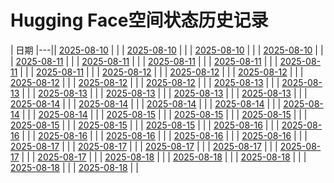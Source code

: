 # Hugging Face空间状态历史记录

| 日期 
|---|| [2025-08-10](https://github.com/asd5772525/Spaces-Keeper/commits/7bc56385deaededbdb2252cfc88d229d8057767f/docs/index.html) |  |
| [2025-08-10](https://github.com/asd5772525/Spaces-Keeper/commits/54ba6b46b6cdd29775ad5190e29cde4900ae0c39/docs/index.html) |  |
| [2025-08-10](https://github.com/asd5772525/Spaces-Keeper/commits/bc1d004f7f78b8c7edbd271566a70a80ff3af4aa/docs/index.html) |  |
| [2025-08-10](https://github.com/asd5772525/Spaces-Keeper/commits/071532f673b5a81868fd2bcd74e1015af9668811/docs/index.html) |  |
| [2025-08-11](https://github.com/asd5772525/Spaces-Keeper/commits/9e21b205b9feb33c85c46525ebeece32819b44ac/docs/index.html) |  |
| [2025-08-11](https://github.com/asd5772525/Spaces-Keeper/commits/164b531c61f99a2e5190e8ab5c0a3432ab5dfef6/docs/index.html) |  |
| [2025-08-11](https://github.com/asd5772525/Spaces-Keeper/commits/8c11533de2a0753d495b7384f988917023bddb39/docs/index.html) |  |
| [2025-08-11](https://github.com/asd5772525/Spaces-Keeper/commits/088df7f814ee31e67edda87d6e4e0618e03c1d3a/docs/index.html) |  |
| [2025-08-11](https://github.com/asd5772525/Spaces-Keeper/commits/0642507b6db9f4417fb7cba756cdb75b4a3f9978/docs/index.html) |  |
| [2025-08-11](https://github.com/asd5772525/Spaces-Keeper/commits/4306832582bd403c1be9cec3974031a9c16182e0/docs/index.html) |  |
| [2025-08-12](https://github.com/asd5772525/Spaces-Keeper/commits/867e94bc9985e12c99d26e833662332e6f67fe84/docs/index.html) |  |
| [2025-08-12](https://github.com/asd5772525/Spaces-Keeper/commits/b69234deccd3ade7060ccc395d5a6231dac27a95/docs/index.html) |  |
| [2025-08-12](https://github.com/asd5772525/Spaces-Keeper/commits/7fdf8b20c2f33fb045721e8340cfaa15931c852c/docs/index.html) |  |
| [2025-08-12](https://github.com/asd5772525/Spaces-Keeper/commits/ec0189b98c5fb5d2a98062bd0bbc6ca84e8036f2/docs/index.html) |  |
| [2025-08-12](https://github.com/asd5772525/Spaces-Keeper/commits/a9659397876334f14dfa28e9e99a1de7bf141ea9/docs/index.html) |  |
| [2025-08-12](https://github.com/asd5772525/Spaces-Keeper/commits/924fb6cc4441a2748d193b209e2b35d1953e169a/docs/index.html) |  |
| [2025-08-13](https://github.com/asd5772525/Spaces-Keeper/commits/ac9b3cb7808b71a56ae789707d9c24aba9d9445a/docs/index.html) |  |
| [2025-08-13](https://github.com/asd5772525/Spaces-Keeper/commits/98ad06017433326e7a4cd4a8f5327e99b22bf1de/docs/index.html) |  |
| [2025-08-13](https://github.com/asd5772525/Spaces-Keeper/commits/86685663a3ce59260069434a73103e194fa4dd32/docs/index.html) |  |
| [2025-08-13](https://github.com/asd5772525/Spaces-Keeper/commits/e17201c78a61eafa61e9237fe9795aa6d406aa10/docs/index.html) |  |
| [2025-08-13](https://github.com/asd5772525/Spaces-Keeper/commits/7222beb7fb224bcbdf6dd6fbeef91f398b909af9/docs/index.html) |  |
| [2025-08-13](https://github.com/asd5772525/Spaces-Keeper/commits/b251f19e8e231b5c1881ee23f9e9dc61035dc8b8/docs/index.html) |  |
| [2025-08-14](https://github.com/asd5772525/Spaces-Keeper/commits/c8ff28c46a115eb0ed5acf9112fad831ada1d836/docs/index.html) |  |
| [2025-08-14](https://github.com/asd5772525/Spaces-Keeper/commits/942617f38fa2999369be378b86707db644fee6f6/docs/index.html) |  |
| [2025-08-14](https://github.com/asd5772525/Spaces-Keeper/commits/171cb77810415b866d50a246be27346052dc4c1f/docs/index.html) |  |
| [2025-08-14](https://github.com/asd5772525/Spaces-Keeper/commits/b758fa504a2b9849bf29dc962920f8b160db6e22/docs/index.html) |  |
| [2025-08-14](https://github.com/asd5772525/Spaces-Keeper/commits/e7182e4c65f14d7cc9af990112fa7b9f50606a54/docs/index.html) |  |
| [2025-08-14](https://github.com/asd5772525/Spaces-Keeper/commits/153f436c24d3eb6f37c37ead3a91cdb897e9e83a/docs/index.html) |  |
| [2025-08-15](https://github.com/asd5772525/Spaces-Keeper/commits/d9b302a1bf8f79acdfe1af92dfa0302f8dc2906d/docs/index.html) |  |
| [2025-08-15](https://github.com/asd5772525/Spaces-Keeper/commits/bdc32b7eb5d43a8e2d6be4826dc15876bc7d634e/docs/index.html) |  |
| [2025-08-15](https://github.com/asd5772525/Spaces-Keeper/commits/4219748cf21779566ebdf5ed2e235693bbb57f37/docs/index.html) |  |
| [2025-08-15](https://github.com/asd5772525/Spaces-Keeper/commits/5193046f630ddf2c0c7b7925ece7a0aea4e16c85/docs/index.html) |  |
| [2025-08-15](https://github.com/asd5772525/Spaces-Keeper/commits/0f62a44e7f7f3c502c5bbfd53e1075ef2a0ddea5/docs/index.html) |  |
| [2025-08-15](https://github.com/asd5772525/Spaces-Keeper/commits/08350ee9d1edc79d1be7adbd6e62d4194c5db874/docs/index.html) |  |
| [2025-08-16](https://github.com/asd5772525/Spaces-Keeper/commits/a27921b56bd7f57da32af7cdf1855149e3e57a06/docs/index.html) |  |
| [2025-08-16](https://github.com/asd5772525/Spaces-Keeper/commits/5786799d2f117a41ef9384f225af2fba8a81203d/docs/index.html) |  |
| [2025-08-16](https://github.com/asd5772525/Spaces-Keeper/commits/c89e69be3b6eb804c2a9a0faf5740a57914a5d25/docs/index.html) |  |
| [2025-08-16](https://github.com/asd5772525/Spaces-Keeper/commits/f5280a026a64044f05e695f159612c62de138d25/docs/index.html) |  |
| [2025-08-16](https://github.com/asd5772525/Spaces-Keeper/commits/357c83b8a25f91ec867d91d015393fec8b094b79/docs/index.html) |  |
| [2025-08-16](https://github.com/asd5772525/Spaces-Keeper/commits/7e03712d9fb157a165c4cde55656e7560cae97ed/docs/index.html) |  |
| [2025-08-17](https://github.com/asd5772525/Spaces-Keeper/commits/d1981b05ac1d59772618f1e5f6ff85617888f003/docs/index.html) |  |
| [2025-08-17](https://github.com/asd5772525/Spaces-Keeper/commits/c990d3a7eb017e50b7d1b7ce9d933dc55c2ee84c/docs/index.html) |  |
| [2025-08-17](https://github.com/asd5772525/Spaces-Keeper/commits/07bf62dbddaddc218eabaf79cd25f4f9d64ec6a2/docs/index.html) |  |
| [2025-08-17](https://github.com/asd5772525/Spaces-Keeper/commits/140e586a51126ab6490a2decff5ee8fc1e411e42/docs/index.html) |  |
| [2025-08-17](https://github.com/asd5772525/Spaces-Keeper/commits/44777783d5918be3b9adb09c5940b3857ab13bf3/docs/index.html) |  |
| [2025-08-17](https://github.com/asd5772525/Spaces-Keeper/commits/5bdd682256a60398870d374394d804b4bb831223/docs/index.html) |  |
| [2025-08-18](https://github.com/asd5772525/Spaces-Keeper/commits/d821350758d91a85cb6be92c8082ac78549891ab/docs/index.html) |  |
| [2025-08-18](https://github.com/asd5772525/Spaces-Keeper/commits/fcc86088872d0bbea33bb775f1b0df703619dc9a/docs/index.html) |  |
| [2025-08-18](https://github.com/asd5772525/Spaces-Keeper/commits/085531cdb1cfc4881a847c4296a6d8f9096b2f48/docs/index.html) |  |
| [2025-08-18](https://github.com/asd5772525/Spaces-Keeper/commits/75efdb5b8277a0d673b44bf0aa259c3b7d85f481/docs/index.html) |  |
| [2025-08-18](https://github.com/asd5772525/Spaces-Keeper/commits/e2ebb31f067bddde4e4d023b606adcb7dc4253a7/docs/index.html) |  |

